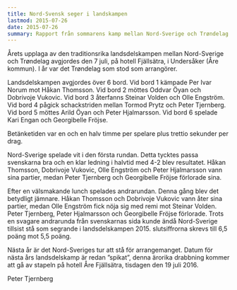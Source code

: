 ```yaml
---
title: Nord-Svensk seger i landskampen
lastmod: 2015-07-26
date: 2015-07-26
summary: Rapport från sommarens kamp mellan Nord-Sverige och Trøndelag som vanns av Sverige. Rapport från landskampen 2015
---
```


Årets upplaga av den traditionsrika landsdelskampen mellan Nord-Sverige och Trøndelag avgjordes den 7 juli, på hotell Fjällsätra, i Undersåker (Åre kommun). I år var det Trøndelag som stod som arrangörer.

Landsdelskampen avgjordes över 6 bord. Vid bord 1 kämpade Per Ivar Norum mot Håkan Thomsson. Vid bord 2 möttes Oddvar Öyan och Dobrivoje Vukovic. Vid bord 3 återfanns Steinar Volden och Olle Engström. Vid bord 4 pågick schackstriden mellan Tormod Prytz och Peter Tjernberg. Vid bord 5 möttes Arild Öyan och Peter Hjalmarsson. Vid bord 6 spelade Kari Engan och Georgibelle Fröjse.

Betänketiden var en och en halv timme per spelare plus trettio sekunder per drag.

Nord-Sverige spelade vit i den första rundan. Detta tycktes passa svenskarna bra och en klar ledning i halvtid med 4-2 blev resultatet. Håkan Thomsson, Dobrivoje Vukovic, Olle Engström och Peter Hjalmarsson vann sina partier, medan Peter Tjernberg och Georgibelle Fröjse förlorade sina.

Efter en välsmakande lunch spelades andrarundan. Denna gång blev det betydligt jämnare. Håkan Thomsson och Dobrivoje Vukovic vann åter sina partier, medan Olle Engström fick nöja sig med remi mot Steinar Volden. Peter Tjernberg, Peter Hjalmarsson och Georgibelle Fröjse förlorade. Trots en svagare andrarunda från svenskarnas sida kunde ändå Nord-Sverige tillsist stå som segrande i landsdelskampen 2015. slutsiffrorna skrevs till 6,5 poäng mot 5,5 poäng.

Nästa år är det Nord-Sveriges tur att stå för arrangemanget. Datum för nästa års landsdelskamp är redan ”spikat”, denna ärorika drabbning kommer att gå av stapeln på hotell Åre Fjällsätra, tisdagen den 19 juli 2016.

Peter Tjernberg
